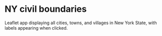 # NY civil boundaries
 Leaflet app displaying all cities, towns, and villages in New York State, with labels appearing when clicked.
